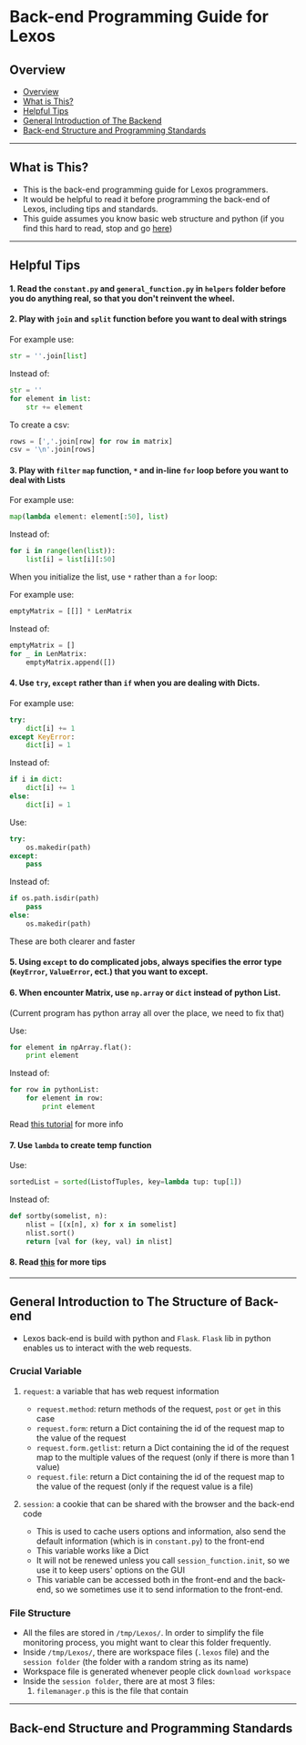 # Back-end Programming Guide for Lexos


## <a name='overview'></a> Overview
* [Overview](#overview)
* [What is This?](#this)
* [Helpful Tips](#tip)
* [General Introduction of The Backend](#intro)
* [Back-end Structure and Programming Standards](#std)

---


## <a name='this'></a> What is This?
* This is the back-end programming guide for Lexos programmers.
* It would be helpful to read it before programming the back-end of Lexos, including tips and standards.
* This guide assumes you know basic web structure and python (if you find this hard to read, stop and go [here](http://www.codecademy.com/en/tracks/python))

---


## <a name='tip'></a> Helpful Tips
#### 1. Read the ````constant.py```` and ````general_function.py```` in ````helpers```` folder before you do anything real, so that you don't reinvent the wheel.
#### 2. Play with ````join```` and ````split```` function before you want to deal with strings

For example use:
```python
str = ''.join[list]
```
Instead of:
```python
str = ''
for element in list:
    str += element
```
To create a csv:
```python
rows = [','.join[row] for row in matrix]
csv = '\n'.join[rows]
```

#### 3. Play with ````filter```` ````map```` function, ````*```` and in-line ````for```` loop before you want to deal with Lists

  For example use:
  ```python
  map(lambda element: element[:50], list)
  ```
  Instead of:
  ```python
  for i in range(len(list)):
      list[i] = list[i][:50]
  ```

When you initialize the list, use ````*```` rather than a ````for```` loop:

  For example use:
  ```python
  emptyMatrix = [[]] * LenMatrix
  ```
  Instead of:
  ```python
  emptyMatrix = []
  for _ in LenMatrix:
      emptyMatrix.append([])
  ```

#### 4. Use ````try````, ````except```` rather than ````if```` when you are dealing with Dicts.

  For example use:
  ```python
  try:
      dict[i] += 1
  except KeyError:
      dict[i] = 1
  ```
  Instead of:
  ```python
  if i in dict:
      dict[i] += 1
  else:
      dict[i] = 1
  ```

  Use:
  ```python
  try:
      os.makedir(path)
  except:
      pass
  ```
  Instead of:
  ```python
  if os.path.isdir(path)
      pass
  else:
      os.makedir(path)
  ```

  These are both clearer and faster

#### 5. Using ````except```` to do complicated jobs, always specifies the error type (````KeyError````, ````ValueError````, ect.) that you want to except.

#### 6. When encounter Matrix, use ```np.array``` or ````dict```` instead of python List.

(Current program has python array all over the place, we need to fix that)
  
  Use:
  ```python
  for element in npArray.flat():
      print element
  ```
  Instead of:
  ```python
  for row in pythonList:
      for element in row:
          print element
  ```

  Read [this tutorial](http://wiki.scipy.org/Tentative_NumPy_Tutorial) for more info

#### 7. Use ````lambda```` to create temp function

  Use:
  ```python
  sortedList = sorted(ListofTuples, key=lambda tup: tup[1])
  ```
  Instead of:
  ```python
  def sortby(somelist, n):
      nlist = [(x[n], x) for x in somelist]
      nlist.sort()
      return [val for (key, val) in nlist]
  ```

#### 8. Read [this](https://wiki.python.org/moin/PythonSpeed/PerformanceTips) for more tips

---


## <a name='intro'></a> General Introduction to The Structure of Back-end
* Lexos back-end is build with python and `Flask`. `Flask` lib in python enables us to interact with the web requests.

### Crucial Variable

1. ```request```: a variable that has web request information
    * ````request.method````: return methods of the request, ````post```` or ````get```` in this case
    * ````request.form````: return a Dict containing the id of the request map to the value of the request
    * ````request.form.getlist````: return a Dict containing the id of the request map to the multiple values of the request (only if there is more than 1 value)
    * ````request.file````: return a Dict containing the id of the request map to the value of the request (only if the request value is a file)

2. ````session````: a cookie that can be shared with the browser and the back-end code
    * This is used to cache users options and information, also send the default information (which is in ````constant.py````) to the front-end
    * This variable works like a Dict
    * It will not be renewed unless you call ````session_function.init````, so we use it to keep users' options on the GUI
    * This variable can be accessed both in the front-end and the back-end, so we sometimes use it to send information to the front-end.

### File Structure

* All the files are stored in ````/tmp/Lexos/````. In order to simplify the file monitoring process, you might want to clear this folder frequently.
* Inside ````/tmp/Lexos/````, there are workspace files (````.lexos```` file) and the ````session folder```` (the folder with a random string as its name)
* Workspace file is generated whenever people click ````download workspace````
* Inside the ````session folder````, there are at most 3 files:
    1. ````filemanager.p```` this is the file that contain

---


## <a name='std'></a> Back-end Structure and Programming Standards
